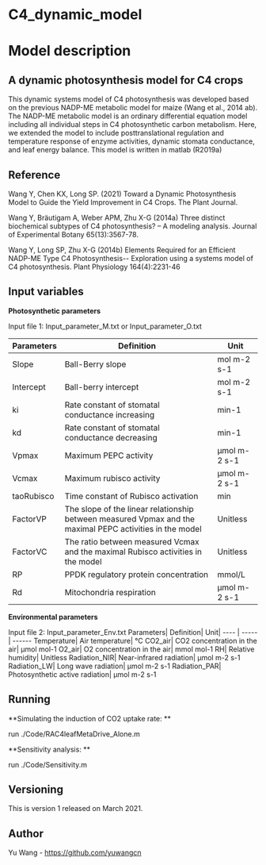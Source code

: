# C4_dynamic_model
Model description
===
A dynamic photosynthesis model for C4 crops
---
This dynamic systems model of C4 photosynthesis was developed based on the previous NADP-ME metabolic model for maize (Wang et al., 2014 ab). The NADP-ME metabolic model is an ordinary differential equation model including all individual steps in C4 photosynthetic carbon metabolism. Here, we extended the model to include posttranslational regulation and temperature response of enzyme activities, dynamic stomata conductance, and leaf energy balance.
This model is written in matlab (R2019a)

Reference 
---
Wang Y, Chen KX, Long SP. (2021) Toward a Dynamic Photosynthesis Model to Guide the Yield Improvement in C4 Crops. The Plant Journal.

Wang Y, Bräutigam A, Weber APM, Zhu X-G (2014a) Three distinct biochemical subtypes of C4 photosynthesis? – A modeling analysis. Journal of Experimental Botany 65(13):3567-78.

Wang Y, Long SP, Zhu X-G (2014b) Elements Required for an Efficient NADP-ME Type C4 Photosynthesis-- Exploration using a systems model of C4 photosynthesis. Plant Physiology 164(4):2231-46

Input variables
---
**Photosynthetic parameters**


Input file 1:   Input_parameter_M.txt or Input_parameter_O.txt

Parameters|	Definition|	Unit|
---- | ----- | ------ 
Slope|	Ball-Berry slope|	mol m-2 s-1
Intercept|	Ball-berry intercept|	mol m-2 s-1
ki|	Rate constant of stomatal conductance increasing| 	min-1
kd| 	Rate constant of stomatal conductance decreasing| 	min-1
Vpmax|	Maximum PEPC activity|	µmol m-2 s-1
Vcmax|	Maximum rubisco activity|	µmol m-2 s-1
taoRubisco|	Time constant of Rubisco activation|	min
FactorVP|	The slope of the linear relationship between measured Vpmax and the maximal PEPC activities in the model|	Unitless
FactorVC|	The ratio between measured Vcmax and the maximal Rubisco activities in the model|	Unitless
RP|	PPDK regulatory protein concentration|	mmol/L
Rd|	Mitochondria respiration|	µmol m-2 s-1



**Environmental parameters**


Input file 2:   Input_parameter_Env.txt
Parameters|	Definition|	Unit|
---- | ----- | ------ 
Temperature|	Air temperature|	°C
CO2_air|	CO2 concentration in the air|	µmol mol-1
O2_air|	O2 concentration in the air|	mmol mol-1
RH|	Relative humidity|	Unitless
Radiation_NIR|	Near-infrared radiation|	µmol m-2 s-1
Radiation_LW|	Long wave radiation|	µmol m-2 s-1
Radiation_PAR|	Photosynthetic active radiation|	µmol m-2 s-1



Running
---
**Simulating the induction of CO2 uptake rate: **

run ./Code/RAC4leafMetaDrive_Alone.m

**Sensitivity analysis: **

run ./Code/Sensitivity.m


Versioning
---
This is version 1 released on March 2021.


Author
---
Yu Wang - https://github.com/yuwangcn
